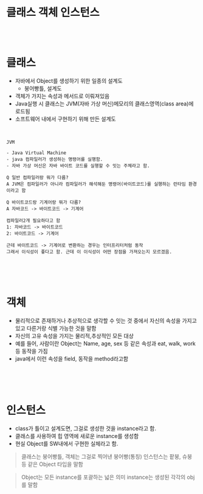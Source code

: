 # 클래스 객체 인스턴스

<br>
<br>

# 클래스
- 자바에서 Object를 생성하기 위한 일종의 설계도
  - 붕어빵틀, 설계도
- 객체가 가지는 속성과 메서드로 이뤄져있음
- Java실행 시 클래스는 JVM(자바 가상 머신)메모리의 클래스영역(class area)에 로드됨
- 소프트웨어 내에서 구현하기 위해 만든 설계도

<br>

```
JVM

- Java Virtual Machine
- java 컴파일러가 생성하는 명령어를 실행함.
- 자바 가상 머신은 자바 바이트 코드를 실행할 수 잇는 주체라고 함.

Q 일반 컴파일러랑 뭐가 다름?
A JVM은 컴파일러가 아니라 컴파일러가 해석해둔 명령어(바이트코드)를 실행하는 런타임 환경이라고 함

Q 바이트코드랑 기계어랑 뭐가 다름?
A 자바코드 -> 바이트코드 -> 기계어

컴파일러2개 필요하다고 함
1: 자바코드 -> 바이트코드
2: 바이트코드 -> 기계어

근데 바이트코드 -> 기계어로 변환하는 경우는 인터프리터처럼 동작
그래서 이식성이 좋다고 함. 근데 이 이식성이 어떤 장점을 가져오는지 모르겠음.
```

<br>
<br>
<br>

# 객체
- 물리적으로 존재하거나 추상적으로 생각할 수 잇는 것 중에서
  자신의 속성을 가지고 있고 다른거랑 식별 가능한 것을 말함
- 자신의 고유 속성을 가지는 물리적,추상적인 모든 대상
- 예를 들어, 사람이란 Object는 Name, age, sex 등 같은 속성과 eat, walk, work 등 동작을 가짐
- java에서 이런 속성을 field, 동작을 method라고함

<br>
<br>
<br>

# 인스턴스
- class가 틀이고 설계도면, 그걸로 생성한 것을 instance라고 함.
- 클래스를 사용하여 힙 영역에 새로운 instance를 생성함
- 현실 Object를 SW내에서 구현한 실체라고 함.
> 클래스는 붕어빵틀, 객체는 그걸로 찍어낸 붕어빵(통칭)
> 인스턴스는 팥붕, 슈붕 등 같은 Object 타입을 말함

> Object는 모든 instance를 포괄하는 넓은 의미
> instance는 생성된 각각의 obj를 말함
